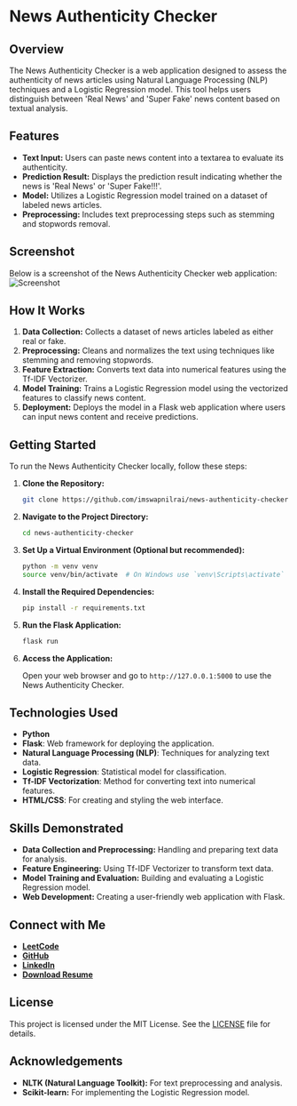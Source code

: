 # News Authenticity Checker

## Overview

The News Authenticity Checker is a web application designed to assess the authenticity of news articles using Natural Language Processing (NLP) techniques and a Logistic Regression model. This tool helps users distinguish between 'Real News' and 'Super Fake' news content based on textual analysis.

## Features

- **Text Input:** Users can paste news content into a textarea to evaluate its authenticity.
- **Prediction Result:** Displays the prediction result indicating whether the news is 'Real News' or 'Super Fake!!!'.
- **Model:** Utilizes a Logistic Regression model trained on a dataset of labeled news articles.
- **Preprocessing:** Includes text preprocessing steps such as stemming and stopwords removal.

## Screenshot

Below is a screenshot of the News Authenticity Checker web application:
![Screenshot](https://github.com/user-attachments/assets/16d4ffc5-d56d-4d40-ae5c-adf3aaf74474)


## How It Works

1. **Data Collection:** Collects a dataset of news articles labeled as either real or fake.
2. **Preprocessing:** Cleans and normalizes the text using techniques like stemming and removing stopwords.
3. **Feature Extraction:** Converts text data into numerical features using the Tf-IDF Vectorizer.
4. **Model Training:** Trains a Logistic Regression model using the vectorized features to classify news content.
5. **Deployment:** Deploys the model in a Flask web application where users can input news content and receive predictions.

## Getting Started

To run the News Authenticity Checker locally, follow these steps:

1. **Clone the Repository:**

    ```bash
    git clone https://github.com/imswapnilrai/news-authenticity-checker.git
    ```

2. **Navigate to the Project Directory:**

    ```bash
    cd news-authenticity-checker
    ```

3. **Set Up a Virtual Environment (Optional but recommended):**

    ```bash
    python -m venv venv
    source venv/bin/activate  # On Windows use `venv\Scripts\activate`
    ```

4. **Install the Required Dependencies:**

    ```bash
    pip install -r requirements.txt
    ```

5. **Run the Flask Application:**

    ```bash
    flask run
    ```

6. **Access the Application:**

    Open your web browser and go to `http://127.0.0.1:5000` to use the News Authenticity Checker.

## Technologies Used

- **Python**
- **Flask**: Web framework for deploying the application.
- **Natural Language Processing (NLP)**: Techniques for analyzing text data.
- **Logistic Regression**: Statistical model for classification.
- **Tf-IDF Vectorization**: Method for converting text into numerical features.
- **HTML/CSS**: For creating and styling the web interface.

## Skills Demonstrated

- **Data Collection and Preprocessing:** Handling and preparing text data for analysis.
- **Feature Engineering:** Using Tf-IDF Vectorizer to transform text data.
- **Model Training and Evaluation:** Building and evaluating a Logistic Regression model.
- **Web Development:** Creating a user-friendly web application with Flask.

## Connect with Me

- **[LeetCode](https://leetcode.com/u/swapnilrai80/)**
- **[GitHub](https://github.com/imswapnilrai)**
- **[LinkedIn](https://www.linkedin.com/in/swapnil-rai-1bb124217/)**
- **[Download Resume](static/Swapnil%20Rai%20Resume-%20DA.pdf)**

## License

This project is licensed under the MIT License. See the [LICENSE](LICENSE) file for details.

## Acknowledgements

- **NLTK (Natural Language Toolkit):** For text preprocessing and analysis.
- **Scikit-learn:** For implementing the Logistic Regression model.
